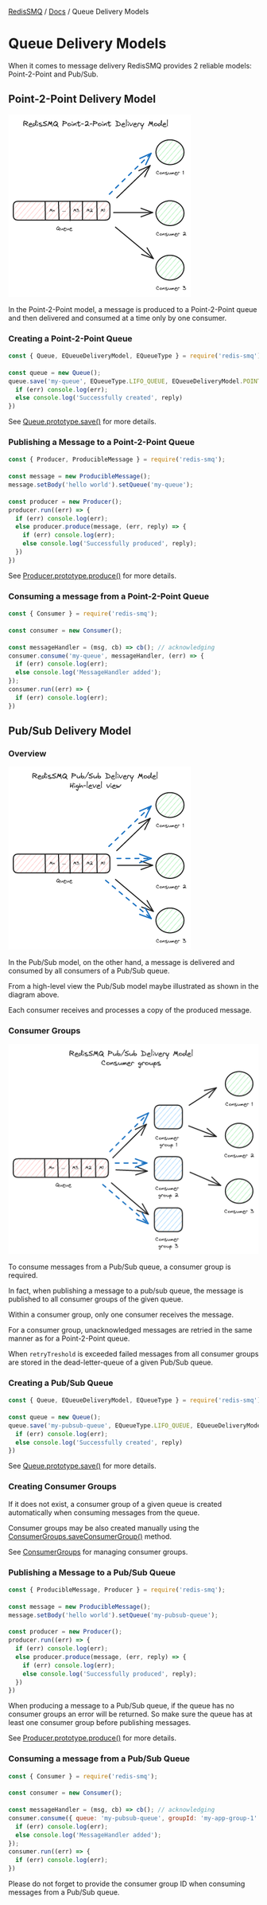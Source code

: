 [RedisSMQ](../README.md) / [Docs](README.md) / Queue Delivery Models

# Queue Delivery Models

When it comes to message delivery RedisSMQ provides 2 reliable models: Point-2-Point and Pub/Sub.

## Point-2-Point Delivery Model

![RedisSMQ Point-2-Point Delivery Model](redis-smq-point-2-point-delivery-model.png)

In the Point-2-Point model, a message is produced to a Point-2-Point queue and then delivered and consumed at a time only by one consumer.

### Creating a Point-2-Point Queue

```javascript
const { Queue, EQueueDeliveryModel, EQueueType } = require('redis-smq');

const queue = new Queue();
queue.save('my-queue', EQueueType.LIFO_QUEUE, EQueueDeliveryModel.POINT_TO_POINT, (err, reply) => {
  if (err) console.log(err);
  else console.log('Successfully created', reply)
})
```

See [Queue.prototype.save()](docs/api/classes/Queue.md#save) for more details.

### Publishing a Message to a Point-2-Point Queue

```javascript
const { Producer, ProducibleMessage } = require('redis-smq');

const message = new ProducibleMessage();
message.setBody('hello world').setQueue('my-queue');

const producer = new Producer();
producer.run((err) => {
  if (err) console.log(err);
  else producer.produce(message, (err, reply) => {
    if (err) console.log(err);
    else console.log('Successfully produced', reply);
  })
})
```

See [Producer.prototype.produce()](docs/api/classes/Producer.md#produce) for more details.

### Consuming a message from a Point-2-Point Queue

```javascript
const { Consumer } = require('redis-smq');

const consumer = new Consumer();

const messageHandler = (msg, cb) => cb(); // acknowledging
consumer.consume('my-queue', messageHandler, (err) => {
  if (err) console.log(err);
  else console.log('MessageHandler added');
});
consumer.run((err) => {
  if (err) console.log(err);
})
```

## Pub/Sub Delivery Model

### Overview

![RedisSMQ Pub/Sub Delivery Model High-level View](redis-smq-pubsub-delivery-model-highlevel-view.png)

In the Pub/Sub model, on the other hand, a message is delivered and consumed by all consumers of a Pub/Sub queue.

From a high-level view the Pub/Sub model maybe illustrated as shown in the diagram above.

Each consumer receives and processes a copy of the produced message.

### Consumer Groups

![RedisSMQ Pub/Sub Delivery Model](redis-smq-pubsub-delivery-model.png)

To consume messages from a Pub/Sub queue, a consumer group is required.

In fact, when publishing a message to a pub/sub queue, the message is published to all consumer groups of the given queue.

Within a consumer group, only one consumer receives the message.

For a consumer group, unacknowledged messages are retried in the same manner as for a Point-2-Point queue.

When `retryTreshold` is exceeded failed messages from all consumer groups are stored in the dead-letter-queue of a given Pub/Sub queue.

### Creating a Pub/Sub Queue

```javascript
const { Queue, EQueueDeliveryModel, EQueueType } = require('redis-smq');

const queue = new Queue();
queue.save('my-pubsub-queue', EQueueType.LIFO_QUEUE, EQueueDeliveryModel.PUB_SUB, (err, reply) => {
  if (err) console.log(err);
  else console.log('Successfully created', reply)
})
```

See [Queue.prototype.save()](docs/api/classes/Queue.md#save) for more details.

### Creating Consumer Groups

If it does not exist, a consumer group of a given queue is created automatically when consuming messages from the queue.

Consumer groups may be also created manually using the [ConsumerGroups.saveConsumerGroup()](docs/api/classes/ConsumerGroups.md) method.

See [ConsumerGroups](docs/api/classes/ConsumerGroups.md) for managing consumer groups.

### Publishing a Message to a Pub/Sub Queue

```javascript
const { ProducibleMessage, Producer } = require('redis-smq');

const message = new ProducibleMessage();
message.setBody('hello world').setQueue('my-pubsub-queue');

const producer = new Producer();
producer.run((err) => {
  if (err) console.log(err);
  else producer.produce(message, (err, reply) => {
    if (err) console.log(err);
    else console.log('Successfully produced', reply);
  })
})
```

When producing a message to a Pub/Sub queue, if the queue has no consumer groups an error will be returned. So make sure
the queue has at least one consumer group before publishing messages.

See [Producer.prototype.produce()](docs/api/classes/Producer.md#produce) for more details.

### Consuming a message from a Pub/Sub Queue

```javascript
const { Consumer } = require('redis-smq');

const consumer = new Consumer();

const messageHandler = (msg, cb) => cb(); // acknowledging
consumer.consume({ queue: 'my-pubsub-queue', groupId: 'my-app-group-1' }, messageHandler, (err) => {
  if (err) console.log(err);
  else console.log('MessageHandler added');
});
consumer.run((err) => {
  if (err) console.log(err);
})
```

Please do not forget to provide the consumer group ID when consuming messages from a Pub/Sub queue.
